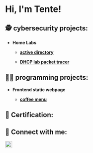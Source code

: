 <h1>Hi, I'm Tente!</h1>

<h2>🕵 cybersecurity projects: </h2>
 <ul>
    <li><b><strong>Home Labs </li>
        <ul>
            <li><a href="https://github.com/TenteNsenga1/ActiveDirectoryLab"> active directory </a></li>
           </ul>
     <ul>
            <li><a href="https://github.com/TenteNsenga1/DHCP-labs"> DHCP lab packet tracer </a></li>
           </ul>
    </li>
</ul>
<h2>👨‍💻 programming projects: </h2>
<ul>
    <li><b><strong>Frontend static webpage</li>
        <ul>
            <li><a href="https://github.com/TenteNsenga1/cafe-menu"> coffee menu </a></li>
           </ul>
    </li>
</ul>
<h2>📃 Certification: </h2>
<h2> 🤳 Connect with me:</h2>

[<img align="left" alt="tente-parbo-nsenga | LinkedIn" width="22px" src="https://cdn.jsdelivr.net/npm/simple-icons@v3/icons/linkedin.svg" />][linkedin]

[linkedin]: https://linkedin.com/in/tente-parbo-nsenga

<!--
**Tentensenga1/Tentensenga1** is a ✨ _special_ ✨ repository because its `README.md` (this file) appears on your GitHub profile.

Here are some ideas to get you started:

- 🔭 I’m currently working on ...
- 🌱 I’m currently learning ...
- 👯 I’m looking to collaborate on ...
- 🤔 I’m looking for help with ...
- 💬 Ask me about ...
- 📫 How to reach me: ...
- 😄 Pronouns: ...
- ⚡ Fun fact: ...
-->
